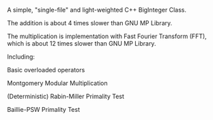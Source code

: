 A simple, "single-file" and light-weighted C++ BigInteger Class.

The addition is about 4 times slower than GNU MP Library. 

The multiplication is implementation with Fast Fourier Transform (FFT), which is about 12 times slower than GNU MP Library.

Including:

Basic overloaded operators

Montgomery Modular Multiplication

(Deterministic) Rabin-Miller Primality Test

Baillie-PSW Primality Test
